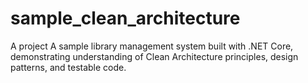 # sample_clean_architecture
A project A sample library management system built with .NET Core, demonstrating understanding of Clean Architecture principles, design patterns, and testable code.
